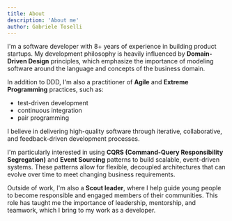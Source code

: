 ```yaml
---
title: About
description: 'About me'
author: Gabriele Toselli
---
```


I'm a software developer with 8+ years of experience in building product startups. My development philosophy is heavily influenced by **Domain-Driven Design** principles, which emphasize the importance of modeling software around the language and concepts of the business domain.

In addition to DDD, I'm also a practitioner of **Agile** and **Extreme Programming** practices, such as:

- test-driven development
- continuous integration
- pair programming

I believe in delivering high-quality software through iterative, collaborative, and feedback-driven development processes.

I'm particularly interested in using **CQRS (Command-Query Responsibility Segregation)** and **Event Sourcing** patterns to build scalable, event-driven systems. These patterns allow for flexible, decoupled architectures that can evolve over time to meet changing business requirements.

Outside of work, I'm also a **Scout leader**, where I help guide young people to become responsible and engaged members of their communities. This role has taught me the importance of leadership, mentorship, and teamwork, which I bring to my work as a developer.
